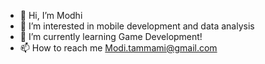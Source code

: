 - 👋 Hi, I’m Modhi
- 👀 I’m interested in mobile development and data analysis
- 🌱 I’m currently learning Game Development!
- 📫 How to reach me Modi.tammami@gmail.com

<!---
Modhi-Altammami/Modhi-Altammami is a ✨ special ✨ repository because its `README.md` (this file) appears on your GitHub profile.
You can click the Preview link to take a look at your changes.
--->
